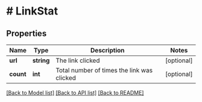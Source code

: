 # # LinkStat

## Properties

Name | Type | Description | Notes
------------ | ------------- | ------------- | -------------
**url** | **string** | The link clicked | [optional]
**count** | **int** | Total number of times the link was clicked | [optional]

[[Back to Model list]](../../README.md#models) [[Back to API list]](../../README.md#endpoints) [[Back to README]](../../README.md)
